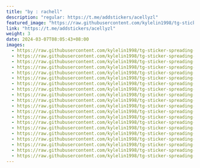 ```yaml
---
title: "by : rachell"
description: "regular: https://t.me/addstickers/acellyzl"
featured_image: "https://raw.githubusercontent.com/kylelin1998/tg-sticker-spreading-worldwide-images/main/img/34c7452a-34c4-4e0c-98c2-53a765cf3852.jpg"
link: "https://t.me/addstickers/acellyzl"
weight: 3
date: 2024-03-07T08:05:43+08:00
images:
  - https://raw.githubusercontent.com/kylelin1998/tg-sticker-spreading-worldwide-images/main/img/34c7452a-34c4-4e0c-98c2-53a765cf3852.jpg
  - https://raw.githubusercontent.com/kylelin1998/tg-sticker-spreading-worldwide-images/main/img/30815f64-b726-4ced-b377-b13b72e15409.jpg
  - https://raw.githubusercontent.com/kylelin1998/tg-sticker-spreading-worldwide-images/main/img/26d50155-8eae-49a1-a4fc-f9af4942c2cd.jpg
  - https://raw.githubusercontent.com/kylelin1998/tg-sticker-spreading-worldwide-images/main/img/ea676e7a-e5b8-4e16-9259-57e45ee7a987.jpg
  - https://raw.githubusercontent.com/kylelin1998/tg-sticker-spreading-worldwide-images/main/img/11a43703-d40b-4ad8-853c-e2529880e8e3.jpg
  - https://raw.githubusercontent.com/kylelin1998/tg-sticker-spreading-worldwide-images/main/img/6f1d0206-959a-4be9-b565-218f98562f37.jpg
  - https://raw.githubusercontent.com/kylelin1998/tg-sticker-spreading-worldwide-images/main/img/51168041-72b0-4b96-878d-a800d1000550.jpg
  - https://raw.githubusercontent.com/kylelin1998/tg-sticker-spreading-worldwide-images/main/img/d3b4bf4b-0e28-4bd3-be7d-5f1779526dbd.jpg
  - https://raw.githubusercontent.com/kylelin1998/tg-sticker-spreading-worldwide-images/main/img/97089dcc-50c5-4033-a732-f55b7aa13bae.jpg
  - https://raw.githubusercontent.com/kylelin1998/tg-sticker-spreading-worldwide-images/main/img/36f71c64-e83b-41fd-9296-8e86019d744b.jpg
  - https://raw.githubusercontent.com/kylelin1998/tg-sticker-spreading-worldwide-images/main/img/c4cda08f-7c20-4d01-b156-b8f966aac91a.jpg
  - https://raw.githubusercontent.com/kylelin1998/tg-sticker-spreading-worldwide-images/main/img/f1011a6d-f75a-40a7-ac60-f3c25eeca6d2.jpg
  - https://raw.githubusercontent.com/kylelin1998/tg-sticker-spreading-worldwide-images/main/img/9e32ce09-9c6e-4a7d-8636-c07f7fc88a04.jpg
  - https://raw.githubusercontent.com/kylelin1998/tg-sticker-spreading-worldwide-images/main/img/f32caa5c-2294-4798-a590-5b6443819e66.jpg
  - https://raw.githubusercontent.com/kylelin1998/tg-sticker-spreading-worldwide-images/main/img/ca9e4ad4-6e19-4859-a347-f994228a8cee.jpg
  - https://raw.githubusercontent.com/kylelin1998/tg-sticker-spreading-worldwide-images/main/img/4ef1b978-730e-4594-b8e7-61bbcda5daaa.jpg
  - https://raw.githubusercontent.com/kylelin1998/tg-sticker-spreading-worldwide-images/main/img/df4b7ae6-fb63-4000-95f5-d7a6bb0c0e52.jpg
  - https://raw.githubusercontent.com/kylelin1998/tg-sticker-spreading-worldwide-images/main/img/3889e73f-a913-436a-ae5f-24b5642da0e4.jpg
  - https://raw.githubusercontent.com/kylelin1998/tg-sticker-spreading-worldwide-images/main/img/9c65fb16-c014-4dbc-b0d7-38665c1943dd.jpg
  - https://raw.githubusercontent.com/kylelin1998/tg-sticker-spreading-worldwide-images/main/img/1a78a4ec-463d-4d8c-9d31-178985c28e19.jpg
---
```

